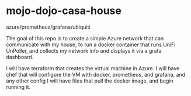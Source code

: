 # mojo-dojo-casa-house
azure/prometheus/grafana/ubiquiti

The goal of this repo is to create a simple Azure network that can communicate with my house, to run a docker container that runs UniFi UnPoller, and collects my network info and displays it via a grafa dashboard.

I will have terraform that creates the virtual machine in Azure.
I will have chef that will configure the VM with docker, prometheus, and grafana, and any other config
I will have files that pull the docker image, and begin running it.